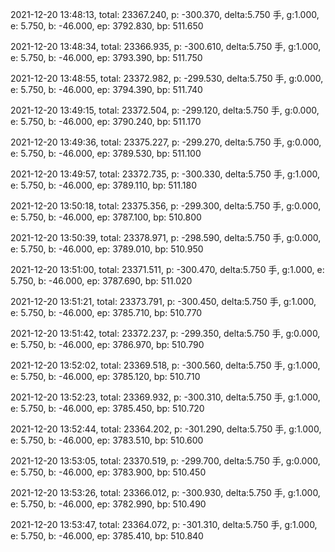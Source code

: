 2021-12-20 13:48:13, total: 23367.240, p: -300.370, delta:5.750 手, g:1.000, e: 5.750, b: -46.000, ep: 3792.830, bp: 511.650

2021-12-20 13:48:34, total: 23366.935, p: -300.610, delta:5.750 手, g:1.000, e: 5.750, b: -46.000, ep: 3793.390, bp: 511.750

2021-12-20 13:48:55, total: 23372.982, p: -299.530, delta:5.750 手, g:0.000, e: 5.750, b: -46.000, ep: 3794.390, bp: 511.740

2021-12-20 13:49:15, total: 23372.504, p: -299.120, delta:5.750 手, g:0.000, e: 5.750, b: -46.000, ep: 3790.240, bp: 511.170

2021-12-20 13:49:36, total: 23375.227, p: -299.270, delta:5.750 手, g:0.000, e: 5.750, b: -46.000, ep: 3789.530, bp: 511.100

2021-12-20 13:49:57, total: 23372.735, p: -300.330, delta:5.750 手, g:1.000, e: 5.750, b: -46.000, ep: 3789.110, bp: 511.180

2021-12-20 13:50:18, total: 23375.356, p: -299.300, delta:5.750 手, g:0.000, e: 5.750, b: -46.000, ep: 3787.100, bp: 510.800

2021-12-20 13:50:39, total: 23378.971, p: -298.590, delta:5.750 手, g:0.000, e: 5.750, b: -46.000, ep: 3789.010, bp: 510.950

2021-12-20 13:51:00, total: 23371.511, p: -300.470, delta:5.750 手, g:1.000, e: 5.750, b: -46.000, ep: 3787.690, bp: 511.020

2021-12-20 13:51:21, total: 23373.791, p: -300.450, delta:5.750 手, g:1.000, e: 5.750, b: -46.000, ep: 3785.710, bp: 510.770

2021-12-20 13:51:42, total: 23372.237, p: -299.350, delta:5.750 手, g:0.000, e: 5.750, b: -46.000, ep: 3786.970, bp: 510.790

2021-12-20 13:52:02, total: 23369.518, p: -300.560, delta:5.750 手, g:1.000, e: 5.750, b: -46.000, ep: 3785.120, bp: 510.710

2021-12-20 13:52:23, total: 23369.932, p: -300.310, delta:5.750 手, g:1.000, e: 5.750, b: -46.000, ep: 3785.450, bp: 510.720

2021-12-20 13:52:44, total: 23364.202, p: -301.290, delta:5.750 手, g:1.000, e: 5.750, b: -46.000, ep: 3783.510, bp: 510.600

2021-12-20 13:53:05, total: 23370.519, p: -299.700, delta:5.750 手, g:0.000, e: 5.750, b: -46.000, ep: 3783.900, bp: 510.450

2021-12-20 13:53:26, total: 23366.012, p: -300.930, delta:5.750 手, g:1.000, e: 5.750, b: -46.000, ep: 3782.990, bp: 510.490

2021-12-20 13:53:47, total: 23364.072, p: -301.310, delta:5.750 手, g:1.000, e: 5.750, b: -46.000, ep: 3785.410, bp: 510.840